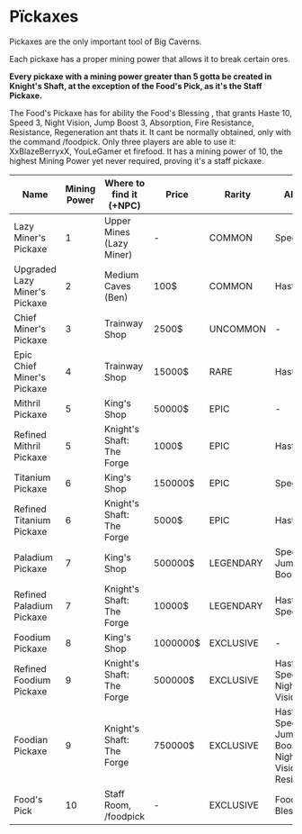 # Pïckaxes

Pickaxes are the only important tool of Big Caverns.

Each pickaxe has a proper mining power that allows it to break certain ores.

**Every pickaxe with a mining power greater than 5 gotta be created in Knight's Shaft, at the exception of the Food's Pick, as it's the Staff Pickaxe.**

The Food's Pickaxe has for ability the Food's Blessing , that grants Haste 10, Speed 3, Night Vision, Jump Boost 3, Absorption, Fire Resistance, Resistance, Regeneration ant thats it. It cant be normally obtained, only with the command /foodpick. Only three players are able to use it: XxBlazeBerryxX, YouLeGamer et firefood. It has a mining power of 10, the highest Mining Power yet never required, proving it's a staff pickaxe.

| Name | Mining Power | Where to find it (+NPC) | Price | Rarity | Ability | Requirements |
|-|-|-|-|-|-|-|
| Lazy Miner's Pickaxe | 1 | Upper Mines (Lazy Miner) | - | COMMON | Speed | - |
| Upgraded Lazy Miner's Pickaxe | 2 | Medium Caves (Ben) | 100$ | COMMON | Haste | Lazy Miner's Pickaxe |
| Chief Miner's Pickaxe | 3 | Trainway Shop | 2500$ | UNCOMMON | - | - |
| Epic Chief Miner's Pickaxe | 4 | Trainway Shop | 15000$ | RARE | Haste | - |
| Mithril Pickaxe | 5 | King's Shop | 50000$ | EPIC | - | - |
| Refined Mithril Pickaxe | 5 | Knight's Shaft: The Forge | 1000$ | EPIC | Haste | Mithril Pickaxe, 5x Refined Mithril |
| Titanium Pickaxe | 6 | King's Shop | 150000$ | EPIC | Speed | - |
| Refined Titanium Pickaxe | 6 | Knight's Shaft: The Forge | 5000$ | EPIC | Haste | Titanium Pickaxe, 5x Refined Titanium |
| Paladium Pickaxe | 7 | King's Shop | 500000$ | LEGENDARY | Speed, Jump Boost | HotM Tier 2 (Pour l'ability) |
| Refined Paladium Pickaxe | 7 | Knight's Shaft: The Forge | 10000$ | LEGENDARY | Haste, Speed | Paladium Pickaxe, 5x Refined Paladium |
| Foodium Pickaxe | 8 | King's Shop | 1000000$ | EXCLUSIVE | - | - |
| Refined Foodium Pickaxe | 9 | Knight's Shaft: The Forge | 500000$ | EXCLUSIVE | Haste, Speed, Night Vision | Foodium Pickaxe, 10x Refined Foodium |
| Foodian Pickaxe | 9 | Knight's Shaft: The Forge | 750000$ | EXCLUSIVE | Haste, Speed, Jump Boost, Night Vision, Resistance | Refined Foodium Pickaxe, 10x Foodian |
| Food's Pick | 10 | Staff Room, /foodpick | - | EXCLUSIVE | Food's Blessing | Staff |
